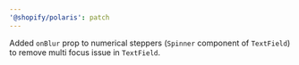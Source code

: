```yaml
---
'@shopify/polaris': patch
---
```


Added `onBlur` prop to numerical steppers (`Spinner` component of `TextField`) to remove multi focus issue in `TextField`.
